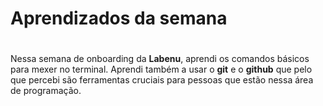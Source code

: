 # Aprendizados da semana <h1>
Nessa semana de onboarding da **Labenu**, aprendi os comandos básicos para mexer no terminal. Aprendi também a usar o **git** e o **github** que pelo que percebi são ferramentas cruciais para pessoas que estão nessa área de programação.